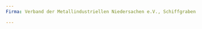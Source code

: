 ```yaml
---
Firma: Verband der Metallindustriellen Niedersachen e.V., Schiffgraben 36, 30175 Hannover

---
```


